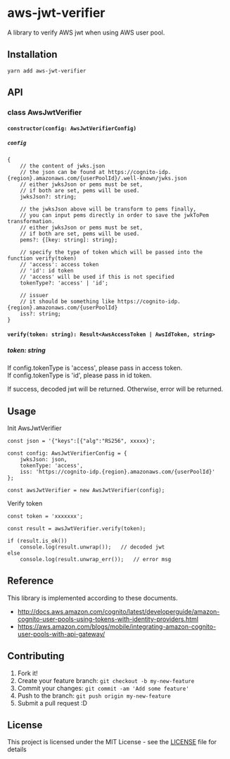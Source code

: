 # aws-jwt-verifier

A library to verify AWS jwt when using AWS user pool.

## Installation

```
yarn add aws-jwt-verifier
```

## API

### class AwsJwtVerifier

#### `constructor(config: AwsJwtVerifierConfig)`

##### `config`
```
{
    // the content of jwks.json
    // the json can be found at https://cognito-idp.{region}.amazonaws.com/{userPoolId}/.well-known/jwks.json
    // either jwksJson or pems must be set,
    // if both are set, pems will be used.
    jwksJson?: string;
    
    // the jwksJson above will be transform to pems finally,
    // you can input pems directly in order to save the jwkToPem transformation.
    // either jwksJson or pems must be set,
    // if both are set, pems will be used.
    pems?: {[key: string]: string};
    
    // specify the type of token which will be passed into the function verify(token)
    // 'access': access token
    // 'id': id token
    // 'access' will be used if this is not specified
    tokenType?: 'access' | 'id';
    
    // issuer
    // it should be something like https://cognito-idp.{region}.amazonaws.com/{userPoolId}
    iss?: string;
}
```

#### `verify(token: string): Result<AwsAccessToken | AwsIdToken, string>`

##### token: string
If config.tokenType is 'access', please pass in access token.  
If config.tokenType is 'id', please pass in id token.  

If success, decoded jwt will be returned. Otherwise, error will be returned.

## Usage

Init AwsJwtVerifier
```
const json = '{"keys":[{"alg":"RS256", xxxxx}';

const config: AwsJwtVerifierConfig = {
    jwksJson: json,
    tokenType: 'access',
    iss: 'https://cognito-idp.{region}.amazonaws.com/{userPoolId}'
};

const awsJwtVerifier = new AwsJwtVerifier(config);
```

Verify token
```
const token = 'xxxxxxx';

const result = awsJwtVerifier.verify(token);

if (result.is_ok())
    console.log(result.unwrap());   // decoded jwt
else
    console.log(result.unwrap_err());   // error msg
```

## Reference

This library is implemented according to these documents.  
* http://docs.aws.amazon.com/cognito/latest/developerguide/amazon-cognito-user-pools-using-tokens-with-identity-providers.html 
* https://aws.amazon.com/blogs/mobile/integrating-amazon-cognito-user-pools-with-api-gateway/

## Contributing

1. Fork it!
2. Create your feature branch: `git checkout -b my-new-feature`
3. Commit your changes: `git commit -am 'Add some feature'`
4. Push to the branch: `git push origin my-new-feature`
5. Submit a pull request :D

## License

This project is licensed under the MIT License - see the [LICENSE](LICENSE) file for details
